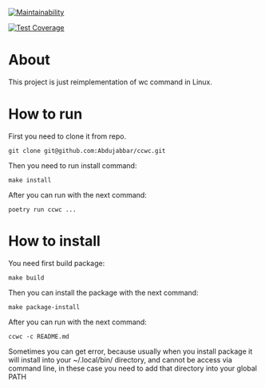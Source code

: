 [![Maintainability](https://api.codeclimate.com/v1/badges/117ac5239a854f8c86df/maintainability)](https://codeclimate.com/github/Abdujabbar/ccwc/maintainability)

[![Test Coverage](https://api.codeclimate.com/v1/badges/117ac5239a854f8c86df/test_coverage)](https://codeclimate.com/github/Abdujabbar/ccwc/test_coverage)

About
================

This project is just reimplementation of wc command in Linux.


How to run
================

First you need to clone it from repo. 

```
git clone git@github.com:Abdujabbar/ccwc.git
```


Then you need to run install command:

```
make install
```

After you can run with the next command:

```
poetry run ccwc ...
```


How to install
===================

You need first build package:
```
make build
```

Then you can install the package with the next command:

```
make package-install
```

After you can run with the next command:

```
ccwc -c README.md 
```

Sometimes you can get error, because usually when you install package it will install into your ~/.local/bin/ directory, and cannot be access via command line, in these case you need to add that directory into your global PATH
